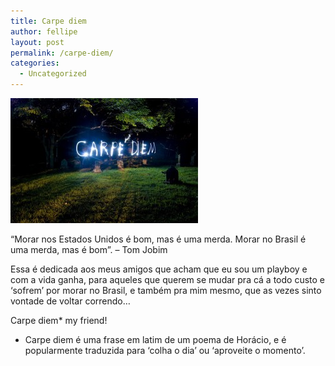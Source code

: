 ```yaml
---
title: Carpe diem
author: fellipe
layout: post
permalink: /carpe-diem/
categories:
  - Uncategorized
---
```

[<img class="size-medium wp-image-172 aligncenter" alt="carpe-diem" src="/img/posts//2014/05/carpe-diem-300x200.jpg" width="300" height="200" />][1]

&#8220;Morar nos Estados Unidos é bom, mas é uma merda. Morar no Brasil é uma merda, mas é bom&#8221;. &#8211; Tom Jobim

Essa é dedicada aos meus amigos que acham que eu sou um playboy e com a vida ganha, para aqueles que querem se mudar pra cá a todo custo e &#8216;sofrem&#8217; por morar no Brasil, e também pra mim mesmo, que as vezes sinto vontade de voltar correndo&#8230;

Carpe diem* my friend!

* Carpe diem é uma frase em latim de um poema de Horácio, e é popularmente traduzida para &#8216;colha o dia&#8217; ou &#8216;aproveite o momento&#8217;.

 [1]: /img/posts//2014/05/carpe-diem.jpg